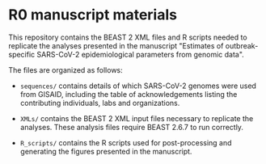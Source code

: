 # R0 manuscript materials

This repository contains the BEAST 2 XML files and R scripts needed to replicate the analyses presented in the manuscript "Estimates of outbreak-specific SARS-CoV-2 epidemiological parameters from genomic data".

The files are organized as follows:

* `sequences/` contains details of which SARS-CoV-2 genomes were used from GISAID, including the table of acknowledgements listing the contributing individuals, labs and organizations.

* `XMLs/` contains the BEAST 2 XML input files necessary to replicate the analyses.  These analysis files require BEAST 2.6.7 to run correctly.

* `R_scripts/` contains the R scripts used for post-processing and generating the figures presented in the manuscript.
